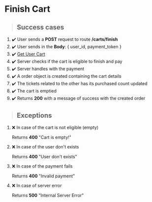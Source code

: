 # Finish Cart

> ## Success cases

1. :heavy_check_mark: User sends a **POST** request to route **/carts/finish**
2. :heavy_check_mark: User sends in the **Body**: { user_id, payment_token }
3. :heavy_check_mark: [Get User Cart](./get_user_cart.md)
4. :heavy_check_mark: Server checks if the cart is eligible to finish and pay
5. :heavy_check_mark: Server handles with the payment
6. :heavy_check_mark: A order object is created containing the cart details
7. :heavy_check_mark: The tickets related to the other has its purchased count updated
8. :heavy_check_mark: The cart is emptied
9. :heavy_check_mark: Returns **200** with a message of success with the created order


> ## Exceptions

1. :x: In case of the cart is not eligible (empty)

    Returns **400** "Cart is empty!"

2. :x: In case of the user don't exists

    Returns **400** "User don't exists"

3. :x: In case of the payment fails

    Returns **400** "Invalid payment"

4. :x: In case of server error

    Returns **500** "Internal Server Error"